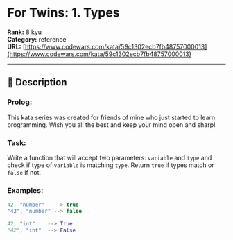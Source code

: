 # For Twins: 1. Types

**Rank:** 8 kyu  
**Category:** reference  
**URL:** [https://www.codewars.com/kata/59c1302ecb7fb48757000013](https://www.codewars.com/kata/59c1302ecb7fb48757000013)

---

## 📝 Description

### Prolog:

This kata series was created for friends of mine who just started to learn programming. Wish you all the best and keep your mind open and sharp!

### Task:

Write a function that will accept two parameters: `variable` and `type` and check if type of `variable` is matching `type`. Return `true` if types match or `false` if not.

### Examples:

```javascript
42, "number"   --> true
"42", "number" --> false
```

```python
42, "int"    --> True
"42", "int"  --> False
```
